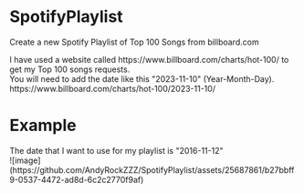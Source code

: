 # SpotifyPlaylist
Create a new Spotify Playlist of Top 100 Songs from billboard.com<br>

<p>I have used a website called https://www.billboard.com/charts/hot-100/ to get my Top 100 songs requests.<br>You will need to add the date like this "2023-11-10" (Year-Month-Day). https://www.billboard.com/charts/hot-100/2023-11-10/</p>

# Example
<p>The date that I want to use for my playlist is "2016-11-12"<br> ![image](https://github.com/AndyRockZZZ/SpotifyPlaylist/assets/25687861/b27bbff9-0537-4472-ad8d-6c2c2770f9af)
</p>

